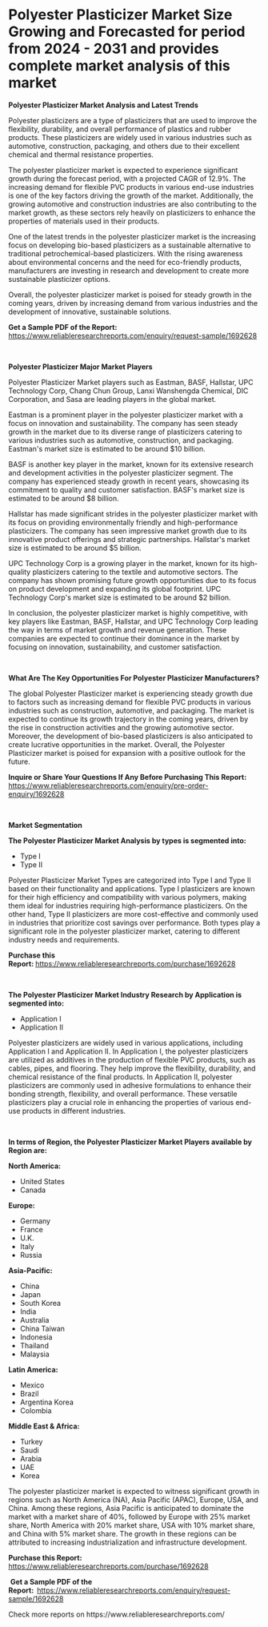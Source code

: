 <p><h1>Polyester Plasticizer Market Size Growing and Forecasted for period from 2024 - 2031 and provides complete market analysis of this market</h1></p><p><strong>Polyester Plasticizer Market Analysis and Latest Trends</strong></p>
<p><p>Polyester plasticizers are a type of plasticizers that are used to improve the flexibility, durability, and overall performance of plastics and rubber products. These plasticizers are widely used in various industries such as automotive, construction, packaging, and others due to their excellent chemical and thermal resistance properties.</p><p>The polyester plasticizer market is expected to experience significant growth during the forecast period, with a projected CAGR of 12.9%. The increasing demand for flexible PVC products in various end-use industries is one of the key factors driving the growth of the market. Additionally, the growing automotive and construction industries are also contributing to the market growth, as these sectors rely heavily on plasticizers to enhance the properties of materials used in their products.</p><p>One of the latest trends in the polyester plasticizer market is the increasing focus on developing bio-based plasticizers as a sustainable alternative to traditional petrochemical-based plasticizers. With the rising awareness about environmental concerns and the need for eco-friendly products, manufacturers are investing in research and development to create more sustainable plasticizer options.</p><p>Overall, the polyester plasticizer market is poised for steady growth in the coming years, driven by increasing demand from various industries and the development of innovative, sustainable solutions.</p></p>
<p><strong>Get a Sample PDF of the Report:&nbsp;</strong> <a href="https://www.reliableresearchreports.com/enquiry/request-sample/1692628">https://www.reliableresearchreports.com/enquiry/request-sample/1692628</a></p>
<p>&nbsp;</p>
<p><strong>Polyester Plasticizer Major Market Players</strong></p>
<p><p>Polyester Plasticizer Market players such as Eastman, BASF, Hallstar, UPC Technology Corp, Chang Chun Group, Lanxi Wanshengda Chemical, DIC Corporation, and Sasa are leading players in the global market.</p><p>Eastman is a prominent player in the polyester plasticizer market with a focus on innovation and sustainability. The company has seen steady growth in the market due to its diverse range of plasticizers catering to various industries such as automotive, construction, and packaging. Eastman's market size is estimated to be around $10 billion.</p><p>BASF is another key player in the market, known for its extensive research and development activities in the polyester plasticizer segment. The company has experienced steady growth in recent years, showcasing its commitment to quality and customer satisfaction. BASF's market size is estimated to be around $8 billion.</p><p>Hallstar has made significant strides in the polyester plasticizer market with its focus on providing environmentally friendly and high-performance plasticizers. The company has seen impressive market growth due to its innovative product offerings and strategic partnerships. Hallstar's market size is estimated to be around $5 billion.</p><p>UPC Technology Corp is a growing player in the market, known for its high-quality plasticizers catering to the textile and automotive sectors. The company has shown promising future growth opportunities due to its focus on product development and expanding its global footprint. UPC Technology Corp's market size is estimated to be around $2 billion.</p><p>In conclusion, the polyester plasticizer market is highly competitive, with key players like Eastman, BASF, Hallstar, and UPC Technology Corp leading the way in terms of market growth and revenue generation. These companies are expected to continue their dominance in the market by focusing on innovation, sustainability, and customer satisfaction.</p></p>
<p>&nbsp;</p>
<p><strong>What Are The Key Opportunities For Polyester Plasticizer Manufacturers?</strong></p>
<p><p>The global Polyester Plasticizer market is experiencing steady growth due to factors such as increasing demand for flexible PVC products in various industries such as construction, automotive, and packaging. The market is expected to continue its growth trajectory in the coming years, driven by the rise in construction activities and the growing automotive sector. Moreover, the development of bio-based plasticizers is also anticipated to create lucrative opportunities in the market. Overall, the Polyester Plasticizer market is poised for expansion with a positive outlook for the future.</p></p>
<p><strong>Inquire or Share Your Questions If Any Before Purchasing This Report:</strong> <a href="https://www.reliableresearchreports.com/enquiry/pre-order-enquiry/1692628">https://www.reliableresearchreports.com/enquiry/pre-order-enquiry/1692628</a></p>
<p>&nbsp;</p>
<p><strong>Market Segmentation</strong></p>
<p><strong>The Polyester Plasticizer Market Analysis by types is segmented into:</strong></p>
<p><ul><li>Type I</li><li>Type II</li></ul></p>
<p><p>Polyester Plasticizer Market Types are categorized into Type I and Type II based on their functionality and applications. Type I plasticizers are known for their high efficiency and compatibility with various polymers, making them ideal for industries requiring high-performance plasticizers. On the other hand, Type II plasticizers are more cost-effective and commonly used in industries that prioritize cost savings over performance. Both types play a significant role in the polyester plasticizer market, catering to different industry needs and requirements.</p></p>
<p><strong>Purchase this Report:&nbsp;</strong><a href="https://www.reliableresearchreports.com/purchase/1692628">https://www.reliableresearchreports.com/purchase/1692628</a></p>
<p>&nbsp;</p>
<p><strong>The Polyester Plasticizer Market Industry Research by Application is segmented into:</strong></p>
<p><ul><li>Application I</li><li>Application II</li></ul></p>
<p><p>Polyester plasticizers are widely used in various applications, including Application I and Application II. In Application I, the polyester plasticizers are utilized as additives in the production of flexible PVC products, such as cables, pipes, and flooring. They help improve the flexibility, durability, and chemical resistance of the final products. In Application II, polyester plasticizers are commonly used in adhesive formulations to enhance their bonding strength, flexibility, and overall performance. These versatile plasticizers play a crucial role in enhancing the properties of various end-use products in different industries.</p></p>
<p>&nbsp;</p>
<p><strong>In terms of Region, the Polyester Plasticizer Market Players available by Region are:</strong></p>
<p>
    <p> <strong> North America: </strong>
        <ul>
            <li>United States</li>
            <li>Canada</li>
        </ul>
        </p> 
    <p> <strong> Europe: </strong>
        <ul>
            <li>Germany</li>
            <li>France</li>
            <li>U.K.</li>
            <li>Italy</li>
            <li>Russia</li>
        </ul>
        </p> 
    <p> <strong> Asia-Pacific: </strong>
        <ul>
            <li>China</li>
            <li>Japan</li>
            <li>South Korea</li>
            <li>India</li>
            <li>Australia</li>
            <li>China Taiwan</li>
            <li>Indonesia</li>
            <li>Thailand</li>
            <li>Malaysia</li>
        </ul>
        </p> 
    <p> <strong> Latin America: </strong>
        <ul>
            <li>Mexico</li>
            <li>Brazil</li>
            <li>Argentina Korea</li>
            <li>Colombia</li>
        </ul>
        </p> 
    <p> <strong> Middle East & Africa: </strong>
        <ul>
            <li>Turkey</li>
            <li>Saudi</li>
            <li>Arabia</li>
            <li>UAE</li>
            <li>Korea</li>
        </ul>
    </p>
    </p>
<p><p>The polyester plasticizer market is expected to witness significant growth in regions such as North America (NA), Asia Pacific (APAC), Europe, USA, and China. Among these regions, Asia Pacific is anticipated to dominate the market with a market share of 40%, followed by Europe with 25% market share, North America with 20% market share, USA with 10% market share, and China with 5% market share. The growth in these regions can be attributed to increasing industrialization and infrastructure development.</p></p>
<p><strong>Purchase this Report: </strong><a href="https://www.reliableresearchreports.com/purchase/1692628">https://www.reliableresearchreports.com/purchase/1692628</a></p>
<p>&nbsp;<strong>Get a Sample PDF of the Report:&nbsp;&nbsp;</strong><a href="https://www.reliableresearchreports.com/enquiry/request-sample/1692628">https://www.reliableresearchreports.com/enquiry/request-sample/1692628</a></p>
<p><strong></strong></p>
<p>Check more reports on https://www.reliableresearchreports.com/</p>
